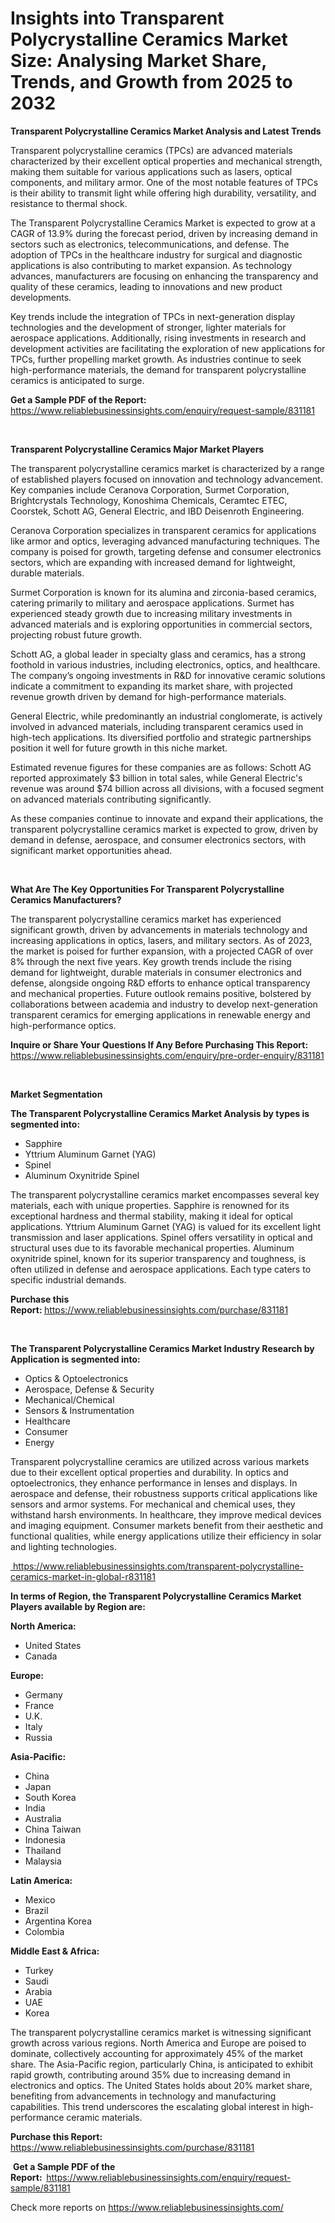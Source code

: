 <p><h1>Insights into Transparent Polycrystalline Ceramics Market Size: Analysing Market Share, Trends, and Growth from 2025 to 2032</h1></p><p><strong>Transparent Polycrystalline Ceramics Market Analysis and Latest Trends</strong></p>
<p><p>Transparent polycrystalline ceramics (TPCs) are advanced materials characterized by their excellent optical properties and mechanical strength, making them suitable for various applications such as lasers, optical components, and military armor. One of the most notable features of TPCs is their ability to transmit light while offering high durability, versatility, and resistance to thermal shock.</p><p>The Transparent Polycrystalline Ceramics Market is expected to grow at a CAGR of 13.9% during the forecast period, driven by increasing demand in sectors such as electronics, telecommunications, and defense. The adoption of TPCs in the healthcare industry for surgical and diagnostic applications is also contributing to market expansion. As technology advances, manufacturers are focusing on enhancing the transparency and quality of these ceramics, leading to innovations and new product developments.</p><p>Key trends include the integration of TPCs in next-generation display technologies and the development of stronger, lighter materials for aerospace applications. Additionally, rising investments in research and development activities are facilitating the exploration of new applications for TPCs, further propelling market growth. As industries continue to seek high-performance materials, the demand for transparent polycrystalline ceramics is anticipated to surge.</p></p>
<p><strong>Get a Sample PDF of the Report:&nbsp;</strong> <a href="https://www.reliablebusinessinsights.com/enquiry/request-sample/831181?utm_campaign=2811&utm_medium=2&utm_source=Github&utm_content=ia&utm_term=25032025&utm_id=transparent-polycrystalline-ceramics">https://www.reliablebusinessinsights.com/enquiry/request-sample/831181</a></p>
<p>&nbsp;</p>
<p><strong>Transparent Polycrystalline Ceramics Major Market Players</strong></p>
<p><p>The transparent polycrystalline ceramics market is characterized by a range of established players focused on innovation and technology advancement. Key companies include Ceranova Corporation, Surmet Corporation, Brightcrystals Technology, Konoshima Chemicals, Ceramtec ETEC, Coorstek, Schott AG, General Electric, and IBD Deisenroth Engineering.</p><p>Ceranova Corporation specializes in transparent ceramics for applications like armor and optics, leveraging advanced manufacturing techniques. The company is poised for growth, targeting defense and consumer electronics sectors, which are expanding with increased demand for lightweight, durable materials.</p><p>Surmet Corporation is known for its alumina and zirconia-based ceramics, catering primarily to military and aerospace applications. Surmet has experienced steady growth due to increasing military investments in advanced materials and is exploring opportunities in commercial sectors, projecting robust future growth.</p><p>Schott AG, a global leader in specialty glass and ceramics, has a strong foothold in various industries, including electronics, optics, and healthcare. The company’s ongoing investments in R&D for innovative ceramic solutions indicate a commitment to expanding its market share, with projected revenue growth driven by demand for high-performance materials.</p><p>General Electric, while predominantly an industrial conglomerate, is actively involved in advanced materials, including transparent ceramics used in high-tech applications. Its diversified portfolio and strategic partnerships position it well for future growth in this niche market.</p><p>Estimated revenue figures for these companies are as follows: Schott AG reported approximately $3 billion in total sales, while General Electric's revenue was around $74 billion across all divisions, with a focused segment on advanced materials contributing significantly.</p><p>As these companies continue to innovate and expand their applications, the transparent polycrystalline ceramics market is expected to grow, driven by demand in defense, aerospace, and consumer electronics sectors, with significant market opportunities ahead.</p></p>
<p>&nbsp;</p>
<p><strong>What Are The Key Opportunities For Transparent Polycrystalline Ceramics Manufacturers?</strong></p>
<p><p>The transparent polycrystalline ceramics market has experienced significant growth, driven by advancements in materials technology and increasing applications in optics, lasers, and military sectors. As of 2023, the market is poised for further expansion, with a projected CAGR of over 8% through the next five years. Key growth trends include the rising demand for lightweight, durable materials in consumer electronics and defense, alongside ongoing R&D efforts to enhance optical transparency and mechanical properties. Future outlook remains positive, bolstered by collaborations between academia and industry to develop next-generation transparent ceramics for emerging applications in renewable energy and high-performance optics.</p></p>
<p><strong>Inquire or Share Your Questions If Any Before Purchasing This Report:</strong> <a href="https://www.reliablebusinessinsights.com/enquiry/pre-order-enquiry/831181?utm_campaign=2811&utm_medium=2&utm_source=Github&utm_content=ia&utm_term=25032025&utm_id=transparent-polycrystalline-ceramics">https://www.reliablebusinessinsights.com/enquiry/pre-order-enquiry/831181</a></p>
<p>&nbsp;</p>
<p><strong>Market Segmentation</strong></p>
<p><strong>The Transparent Polycrystalline Ceramics Market Analysis by types is segmented into:</strong></p>
<p><ul><li>Sapphire</li><li>Yttrium Aluminum Garnet (YAG)</li><li>Spinel</li><li>Aluminum Oxynitride Spinel</li></ul></p>
<p><p>The transparent polycrystalline ceramics market encompasses several key materials, each with unique properties. Sapphire is renowned for its exceptional hardness and thermal stability, making it ideal for optical applications. Yttrium Aluminum Garnet (YAG) is valued for its excellent light transmission and laser applications. Spinel offers versatility in optical and structural uses due to its favorable mechanical properties. Aluminum oxynitride spinel, known for its superior transparency and toughness, is often utilized in defense and aerospace applications. Each type caters to specific industrial demands.</p></p>
<p><strong>Purchase this Report:&nbsp;</strong><a href="https://www.reliablebusinessinsights.com/purchase/831181?utm_campaign=2811&utm_medium=2&utm_source=Github&utm_content=ia&utm_term=25032025&utm_id=transparent-polycrystalline-ceramics">https://www.reliablebusinessinsights.com/purchase/831181</a></p>
<p>&nbsp;</p>
<p><strong>The Transparent Polycrystalline Ceramics Market Industry Research by Application is segmented into:</strong></p>
<p><ul><li>Optics & Optoelectronics</li><li>Aerospace, Defense & Security</li><li>Mechanical/Chemical</li><li>Sensors & Instrumentation</li><li>Healthcare</li><li>Consumer</li><li>Energy</li></ul></p>
<p><p>Transparent polycrystalline ceramics are utilized across various markets due to their excellent optical properties and durability. In optics and optoelectronics, they enhance performance in lenses and displays. In aerospace and defense, their robustness supports critical applications like sensors and armor systems. For mechanical and chemical uses, they withstand harsh environments. In healthcare, they improve medical devices and imaging equipment. Consumer markets benefit from their aesthetic and functional qualities, while energy applications utilize their efficiency in solar and lighting technologies.</p></p>
<p><a href="https://www.reliablebusinessinsights.com/transparent-polycrystalline-ceramics-market-in-global-r831181?utm_campaign=2811&utm_medium=2&utm_source=Github&utm_content=ia&utm_term=25032025&utm_id=transparent-polycrystalline-ceramics">&nbsp;https://www.reliablebusinessinsights.com/transparent-polycrystalline-ceramics-market-in-global-r831181</a></p>
<p><strong>In terms of Region, the Transparent Polycrystalline Ceramics Market Players available by Region are:</strong></p>
<p>
    <p> <strong> North America: </strong>
        <ul>
            <li>United States</li>
            <li>Canada</li>
        </ul>
        </p> 
    <p> <strong> Europe: </strong>
        <ul>
            <li>Germany</li>
            <li>France</li>
            <li>U.K.</li>
            <li>Italy</li>
            <li>Russia</li>
        </ul>
        </p> 
    <p> <strong> Asia-Pacific: </strong>
        <ul>
            <li>China</li>
            <li>Japan</li>
            <li>South Korea</li>
            <li>India</li>
            <li>Australia</li>
            <li>China Taiwan</li>
            <li>Indonesia</li>
            <li>Thailand</li>
            <li>Malaysia</li>
        </ul>
        </p> 
    <p> <strong> Latin America: </strong>
        <ul>
            <li>Mexico</li>
            <li>Brazil</li>
            <li>Argentina Korea</li>
            <li>Colombia</li>
        </ul>
        </p> 
    <p> <strong> Middle East & Africa: </strong>
        <ul>
            <li>Turkey</li>
            <li>Saudi</li>
            <li>Arabia</li>
            <li>UAE</li>
            <li>Korea</li>
        </ul>
    </p>
    </p>
<p><p>The transparent polycrystalline ceramics market is witnessing significant growth across various regions. North America and Europe are poised to dominate, collectively accounting for approximately 45% of the market share. The Asia-Pacific region, particularly China, is anticipated to exhibit rapid growth, contributing around 35% due to increasing demand in electronics and optics. The United States holds about 20% market share, benefiting from advancements in technology and manufacturing capabilities. This trend underscores the escalating global interest in high-performance ceramic materials.</p></p>
<p><strong>Purchase this Report: </strong><a href="https://www.reliablebusinessinsights.com/purchase/831181?utm_campaign=2811&utm_medium=2&utm_source=Github&utm_content=ia&utm_term=25032025&utm_id=transparent-polycrystalline-ceramics">https://www.reliablebusinessinsights.com/purchase/831181</a></p>
<p>&nbsp;<strong>Get a Sample PDF of the Report:&nbsp;&nbsp;</strong><a href="https://www.reliablebusinessinsights.com/enquiry/request-sample/831181?utm_campaign=2811&utm_medium=2&utm_source=Github&utm_content=ia&utm_term=25032025&utm_id=transparent-polycrystalline-ceramics">https://www.reliablebusinessinsights.com/enquiry/request-sample/831181</a></p>
<p><strong></strong></p>
<p>Check more reports on <a href="https://www.reliablebusinessinsights.com/?utm_campaign=2811&utm_medium=2&utm_source=Github&utm_content=ia&utm_term=25032025&utm_id=transparent-polycrystalline-ceramics">https://www.reliablebusinessinsights.com/</a></p>